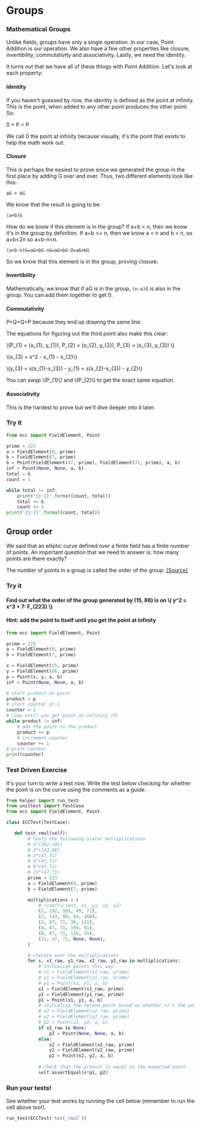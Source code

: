 
# Groups

### Mathematical Groups

Unlike fields, groups have only a single operation. In our case, Point Addition is our operation. We also have a few other properties like closure, invertibility, commutativity and associativity. Lastly, we need the identity.

It turns out that we have all of these things with Point Addition. Let's look at each property:


#### Identity

If you haven't guessed by now, the identity is defined as the point at infinity. This is the point, when added to any other point produces the other point. So:

0 + P = P

We call 0 the point at infinity because visually, it's the point that exists to help the math work out.


#### Closure

This is perhaps the easiest to prove since we generated the group in the first place by adding G over and over. Thus, two different elements look like this:

`aG + bG`

We know that the result is going to be:

`(a+b)G`

How do we know if this element is in the group? If a+b < n, then we know it's in the group by definition. If a+b >= n, then we know a < n and b < n, so a+b<2n so a+b-n<n.

`(a+b-n)G=aG+bG-nG=aG+bG-O=aG+bG`

So we know that this element is in the group, proving closure.


#### Invertibility

Mathematically, we know that if aG is in the group, `(n-a)G` is also in the group. You can add them together to get 0.


#### Commutativity

P+Q=Q+P because they end up drawing the same line.

The equations for figuring out the third point also make this clear:

\\(P_{1} = (x_{1}, y_{1}), P_{2} = (x_{2}, y_{2}), P_{3} = (x_{3}, y_{3}) \\)

\\(x_{3} = s^2 - x_{1} - x_{2}\\)

\\(y_{3} = s(x_{1}-x_{3}) - y_{1} = s(x_{2}-x_{3}) - y_{2}\\)

You can swap \\(P_{1}\\) and \\(P_{2}\\) to get the exact same equation.


#### Associativity

This is the hardest to prove but we'll dive deeper into it later.

### Try it


```python
from ecc import FieldElement, Point

prime = 223
a = FieldElement(0, prime)
b = FieldElement(7, prime)
G = Point(FieldElement(47, prime), FieldElement(71, prime), a, b)
inf = Point(None, None, a, b)
total = G
count = 1

while total != inf:
    print('{}:{}'.format(count, total))
    total += G
    count += 1
print('{}:{}'.format(count, total))
```

## Group order

We said that an elliptic curve defined over a finite field has a finite number of points. An important question that we need to answer is: how many points are there exactly?

The number of points in a group is called the order of the group. [[Source]](http://andrea.corbellini.name/2015/05/23/elliptic-curve-cryptography-finite-fields-and-discrete-logarithms/)

### Try it

#### Find out what the order of the group generated by (15, 86) is on  \\( y^2 = x^3 + 7: F_{223} \\)

#### Hint: add the point to itself until you get the point at infinity


```python
from ecc import FieldElement, Point

prime = 223
a = FieldElement(0, prime)
b = FieldElement(7, prime)

x = FieldElement(15, prime)
y = FieldElement(86, prime)
p = Point(x, y, a, b)
inf = Point(None, None, a, b)

# start product at point
product = p
# start counter at 1
counter = 1
# loop until you get point at infinity (0)
while product != inf:
    # add the point to the product
    product += p
    # increment counter
    counter += 1
# print counter
print(counter)
```

### Test Driven Exercise

It's your turn to write a test now. Write the test below checking for whether the point is on the curve using the comments as a guide.


```python
from helper import run_test
from unittest import TestCase
from ecc import FieldElement, Point

class ECCTest(TestCase):

   def test_rmul(self):
        # tests the following scalar multiplications
        # 2*(192,105)
        # 2*(143,98)
        # 2*(47,71)
        # 4*(47,71)
        # 8*(47,71)
        # 21*(47,71)
        prime = 223
        a = FieldElement(0, prime)
        b = FieldElement(7, prime)

        multiplications = (
            # (coefficient, x1, y1, x2, y2)
            (2, 192, 105, 49, 71),
            (2, 143, 98, 64, 168),
            (2, 47, 71, 36, 111),
            (4, 47, 71, 194, 51),
            (8, 47, 71, 116, 55),
            (21, 47, 71, None, None),
        )

        # iterate over the multiplications
        for s, x1_raw, y1_raw, x2_raw, y2_raw in multiplications:
            # Initialize points this way:
            # x1 = FieldElement(x1_raw, prime)
            # y1 = FieldElement(y1_raw, prime)
            # p1 = Point(x1, y1, a, b)
            x1 = FieldElement(x1_raw, prime)
            y1 = FieldElement(y1_raw, prime)
            p1 = Point(x1, y1, a, b)
            # initialize the second point based on whether it's the point at infinity
            # x2 = FieldElement(x2_raw, prime)
            # y2 = FieldElement(y2_raw, prime)
            # p2 = Point(x2, y2, a, b)
            if x2_raw is None:
                p2 = Point(None, None, a, b)
            else:
                x2 = FieldElement(x2_raw, prime)
                y2 = FieldElement(y2_raw, prime)
                p2 = Point(x2, y2, a, b)
        
            # check that the product is equal to the expected point
            self.assertEqual(s*p1, p2)
```

### Run your tests!

See whether your test works by running the cell below (remember to run the cell above too!).


```python
run_test(ECCTest('test_rmul'))
```
